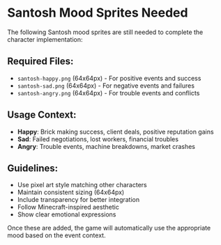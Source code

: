 # Santosh Mood Sprites Needed

The following Santosh mood sprites are still needed to complete the character implementation:

## Required Files:
- `santosh-happy.png` (64x64px) - For positive events and success
- `santosh-sad.png` (64x64px) - For negative events and failures  
- `santosh-angry.png` (64x64px) - For trouble events and conflicts

## Usage Context:
- **Happy**: Brick making success, client deals, positive reputation gains
- **Sad**: Failed negotiations, lost workers, financial troubles
- **Angry**: Trouble events, machine breakdowns, market crashes

## Guidelines:
- Use pixel art style matching other characters
- Maintain consistent sizing (64x64px)
- Include transparency for better integration
- Follow Minecraft-inspired aesthetic
- Show clear emotional expressions

Once these are added, the game will automatically use the appropriate mood based on the event context.
